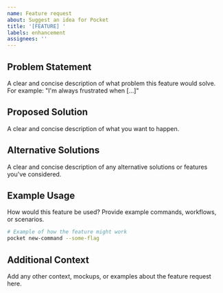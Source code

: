 ```yaml
---
name: Feature request
about: Suggest an idea for Pocket
title: '[FEATURE] '
labels: enhancement
assignees: ''
---
```


## Problem Statement
A clear and concise description of what problem this feature would solve. For example: "I'm always frustrated when [...]"

## Proposed Solution
A clear and concise description of what you want to happen.

## Alternative Solutions
A clear and concise description of any alternative solutions or features you've considered.

## Example Usage
How would this feature be used? Provide example commands, workflows, or scenarios.

```bash
# Example of how the feature might work
pocket new-command --some-flag
```

## Additional Context
Add any other context, mockups, or examples about the feature request here. 
